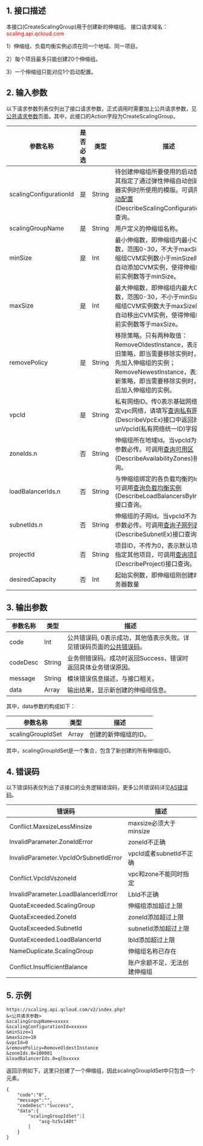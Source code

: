 ## 1. 接口描述
本接口(CreateScalingGroup)用于创建新的伸缩组。
接口请求域名：<font style="color:red">scaling.api.qcloud.com</font>

1）伸缩组、负载均衡实例必须在同一个地域、同一项目。

2）每个项目最多只能创建20个伸缩组。

3）一个伸缩组只能对应1个启动配置。


## 2. 输入参数
以下请求参数列表仅列出了接口请求参数，正式调用时需要加上公共请求参数，见<a href="/doc/api/372/公共请求参数" title="公共请求参数">公共请求参数</a>页面。其中，此接口的Action字段为CreateScalingGroup。

| 参数名称 | 是否必选  | 类型 | 描述 | 
|---------|---------|---------|---------|
| scalingConfigurationId | 是 | String | 待创建伸缩组所要使用的启动配置ID，其指定了通过弹性伸缩自动创建云服务器实例时所使用的模版。可调用<a href="/doc/api/372/查询启动配置" title="查询启动配置">查询启动配置</a>(DescribeScalingConfiguration)接口查询。|
| scalingGroupName | 是 | String | 用户定义的伸缩组名称。|
| minSize | 是 | Int | 最小伸缩数，即伸缩组内最小CVM实例数，范围0-30，不大于maxSize。当伸缩组CVM实例数小于minSize时，AS会自动添加CVM实例，使得伸缩组内的当前实例数等于minSize。 |
| maxSize | 是 | Int | 最大伸缩数，即伸缩组内最大CVM实例数，范围0-30，不小于minSize。当伸缩组CVM实例数大于maxSize时，AS会自动移出CVM实例，使得伸缩组内的当前实例数等于maxSize。|
| removePolicy | 是 | String | 移除策略。只有两种取值：RemoveOldestInstance，表示移除最旧策略，即当需要移除实例时，移除最先加入伸缩组的实例；RemoveNewestInstance，表示移除最新策略，即当需要移除实例时，移除最后加入伸缩组的实例。|  
| vpcId | 是 | String | 私有网络ID。传0表示基础网络, 如需指定vpc网络，请填写<a href="/doc/api/245/1372" title="查询私有网络列表">查询私有网络列表</a>(DescribeVpcEx)接口中返回的unVpcId(私有网络统一ID)字段。|
| zoneIds.n | 否 | String |伸缩组所在地域Id。当vpcId为0时，此参数必传。可调用[查询可用区](https://www.qcloud.com/document/api/213/1286)(DescribeAvailabilityZones)接口查询。|
| loadBalancerIds.n | 否 | String | 与伸缩组绑定的各负载均衡的Id数组，可调用<a href="/doc/api/244/查询云服务器关联的负载均衡实例" title="查询云服务器关联的负载均衡实例">查询负载均衡实例</a>(DescribeLoadBalancersByInstances)接口查询。|
| subnetIds.n  | 否 | String |伸缩组的子网Id。当vpcId不为0时，此参数必传。可调用[查询子网列表](https://www.qcloud.com/document/api/215/1371)(DescribeSubnetEx)接口查询。|
| projectId | 否 | String | 项目ID，不传为0，表示默认项目。如需指定其他项目，可调用<a href="/doc/api/403/4400" title="查询项目列表">查询项目列表</a>(DescribeProject)接口查询。|
| desiredCapacity | 否 | Int |起始实例数，即伸缩组刚创建时的云服务器数量|


## 3. 输出参数
| 参数名称 | 类型 | 描述 |
|---------|---------|---------|
| code | Int | 公共错误码, 0表示成功，其他值表示失败。详见错误码页面的<a href="https://www.qcloud.com/doc/api/372/%E9%94%99%E8%AF%AF%E7%A0%81#1.E3.80.81.E5.85.AC.E5.85.B1.E9.94.99.E8.AF.AF.E7.A0.81" title="公共错误码">公共错误码</a>。|
| codeDesc | String |业务侧错误码。成功时返回Success，错误时返回具体业务错误原因。|
| message | String | 模块错误信息描述，与接口相关。|
| data | Array | 输出结果，显示新创建的伸缩组信息。 |

其中，data参数的构成如下：

| 参数名称 | 类型 | 描述 |
|---------|---------|---------|
| scalingGroupIdSet | Array | 创建的新伸缩组的ID。 | 

其中，scalingGroupIdSet是一个集合，包含了新创建的所有伸缩组ID。
## 4. 错误码
以下错误码表仅列出了该接口的业务逻辑错误码，更多公共错误码详见[AS错误码](https://www.qcloud.com/doc/api/372/4173)。

| 错误码 | 描述 |
|---------|---------|
| Conflict.MaxsizeLessMinsize| maxsize必须大于minsize |
| InvalidParameter.ZoneIdError | zoneId不正确 |
| InvalidParameter.VpcIdOrSubnetIdError | vpcId或者subnetId不正确 |
| Conflict.VpcIdVszoneId | vpc和zone不能同时指定 |
| InvalidParameter.LoadBalancerIdError | LbId不正确 |
| QuotaExceeded.ScalingGroup | 伸缩组添加超过上限 |
| QuotaExceeded.ZoneId | zoneId添加超过上限 |
| QuotaExceeded.SubnetId | subnetId添加超过上限 |
| QuotaExceeded.LoadBalancerId | lbId添加超过上限 |
| NameDuplicate.ScalingGroup | 伸缩组名称已存在 |
| Conflict.InsufficientBalance | 账户余额不足，无法创建伸缩组 |

## 5. 示例

```
https://scaling.api.qcloud.com/v2/index.php?
&<公共请求参数>
&scalingGroupName=xxxxx
&scalingConfigurationId=xxxxxx
&minSize=1
&maxSize=10
&vpcId=0
&removePolicy=RemoveOldestInstance
&zoneIds.0=100001
&loadBalancerIds.0=qlbxxxxx
```

返回示例如下，这里只创建了一个伸缩组，因此scalingGroupIdSet中只包含一个元素。
```
{
    "code":"0",
    "message":"",
    "codeDesc":"Success",      
    "data":{
        "scalingGroupIdSet":[
            "asg-hz5v140t"
        ]
    }
}
```

